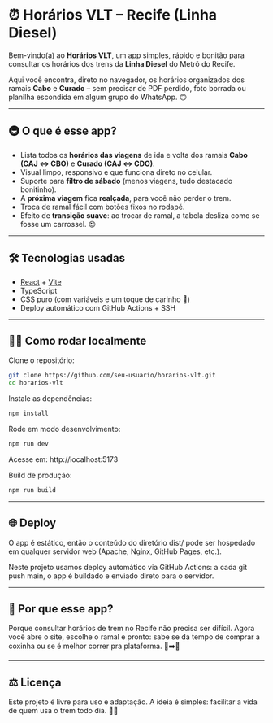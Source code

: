 # ⏰ Horários VLT – Recife (Linha Diesel)

Bem-vindo(a) ao **Horários VLT**, um app simples, rápido e bonitão para consultar os horários dos trens da **Linha Diesel** do Metrô do Recife.  

Aqui você encontra, direto no navegador, os horários organizados dos ramais **Cabo** e **Curado** – sem precisar de PDF perdido, foto borrada ou planilha escondida em algum grupo do WhatsApp. 🙃

---

## 🚇 O que é esse app?

- Lista todos os **horários das viagens** de ida e volta dos ramais **Cabo (CAJ ↔ CBO)** e **Curado (CAJ ↔ CDO)**.  
- Visual limpo, responsivo e que funciona direto no celular.  
- Suporte para **filtro de sábado** (menos viagens, tudo destacado bonitinho).  
- A **próxima viagem** fica **realçada**, para você não perder o trem.  
- Troca de ramal fácil com botões fixos no rodapé.  
- Efeito de **transição suave**: ao trocar de ramal, a tabela desliza como se fosse um carrossel. 😍

---

## 🛠️ Tecnologias usadas

- [React](https://react.dev/) + [Vite](https://vitejs.dev/)  
- TypeScript  
- CSS puro (com variáveis e um toque de carinho 💛)  
- Deploy automático com GitHub Actions + SSH  

---

## 👩‍💻 Como rodar localmente

Clone o repositório:

```bash
git clone https://github.com/seu-usuario/horarios-vlt.git
cd horarios-vlt
```
Instale as dependências:
```bash
npm install
```
Rode em modo desenvolvimento:
```bash
npm run dev
```
Acesse em: http://localhost:5173

Build de produção:
```bash
npm run build
```
---
## 🌐 Deploy

O app é estático, então o conteúdo do diretório dist/ pode ser hospedado em qualquer servidor web (Apache, Nginx, GitHub Pages, etc.).

Neste projeto usamos deploy automático via GitHub Actions:
a cada git push main, o app é buildado e enviado direto para o servidor.

---

## 🤔 Por que esse app?

Porque consultar horários de trem no Recife não precisa ser difícil.
Agora você abre o site, escolhe o ramal e pronto: sabe se dá tempo de comprar a coxinha ou se é melhor correr pra plataforma. 🥐➡️🚉

---

## ⚖️ Licença

Este projeto é livre para uso e adaptação.
A ideia é simples: facilitar a vida de quem usa o trem todo dia. 🚆✨
